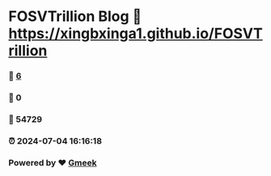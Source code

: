 # FOSVTrillion Blog :link: https://xingbxinga1.github.io/FOSVTrillion 
### :page_facing_up: [6](https://xingbxinga1.github.io/FOSVTrillion/tag.html) 
### :speech_balloon: 0 
### :hibiscus: 54729 
### :alarm_clock: 2024-07-04 16:16:18 
### Powered by :heart: [Gmeek](https://github.com/Meekdai/Gmeek)
